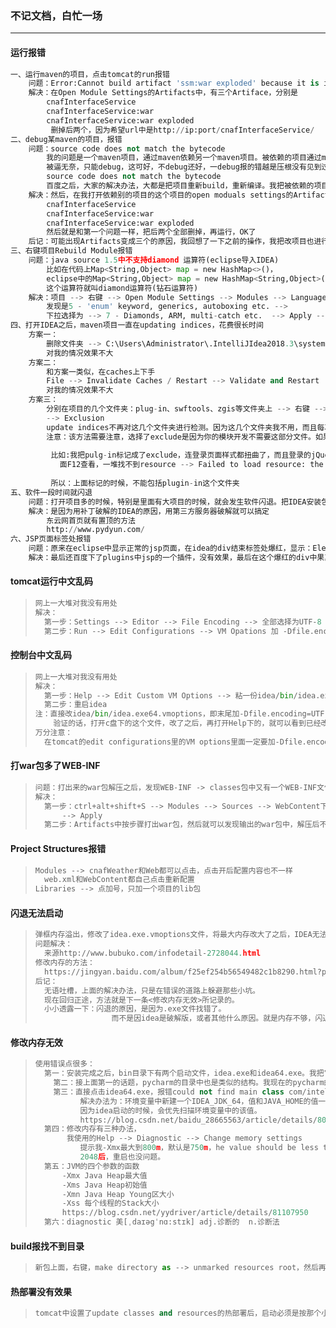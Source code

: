 ### 不记文档，白忙一场

------

#### 运行报错

```python
一、运行maven的项目，点击tomcat的run报错
   	问题：Error:Cannot build artifact 'ssm:war exploded' because it is included into a circular 		dependency
	解决：在Open Module Settings的Artifacts中，有三个Artiface，分别是
		cnafInterfaceService
		cnafInterfaceService:war
		cnafInterfaceService:war exploded
         删掉后两个，因为希望url中是http://ip:port/cnafInterfaceService/
二、debug某maven的项目，报错
	问题：source code does not match the bytecode
    	我的问题是一个maven项目，通过maven依赖另一个maven项目。被依赖的项目通过maven的install指令打成		Jar包。可是一运行依赖别的项目的这个项目，就包奇怪的错误，比如：sql中某个标识符无效，可是我的sql		中压根没有这个字段好伐。
		被逼无奈，只能debug，这可好，不debug还好，一debug报的错越是压根没有见到过。就是上面写道的：
		source code does not match the bytecode
		百度之后，大家的解决办法，大都是把项目重新build，重新编译。我把被依赖的项目重新build，重新			install，把依赖别的项目的这个项目也重新build。运行，还是不行
	解决：然后，在我打开依赖别的项目的这个项目的open moduals settings的Artifacts的时候，赫然又看到，			Artifacts又变成了三个
		cnafInterfaceService
		cnafInterfaceService:war
		cnafInterfaceService:war exploded
		然后就是和第一个问题一样，把后两个全部删掉，再运行，OK了
	后记：可能出现Artifacts变成三个的原因，我回想了一下之前的操作，我把改项目也进行了rebuild，可能是重		新编译的时候，出现了好几个Artifacts。
三、右键项目Rebuild Module报错
	问题：java source 1.5中不支持diamond 运算符(eclipse导入IDEA)
		比如在代码上Map<String,Object> map = new HashMap<>()，
		eclipse中的Map<String,Object> map = new HashMap<String,Object>()变成了上面的，
		这个运算符就叫diamond运算符(钻石运算符)
	解决：项目 --> 右键 --> Open Module Settings --> Modules --> Language level -->
		发现是5 - 'enum' keyword, generics, autoboxing etc. -->
		下拉选择为 --> 7 - Diamonds, ARM, multi-catch etc.  --> Apply --> OK 
四、打开IDEA之后，maven项目一直在updating indices，花费很长时间
	方案一：
    	删除文件夹 --> C:\Users\Administrator\.IntelliJIdea2018.3\system\caches
		对我的情况效果不大
    方案二：
    	和方案一类似，在caches上下手
		File --> Invalidate Caches / Restart --> Validate and Restart
		对我的情况效果不大
    方案三：
		分别在项目的几个文件夹：plug-in、swftools、zgis等文件夹上 --> 右键 --> Mark Directory as
		--> Exclusion
		update indices不再对这几个文件夹进行检测。因为这几个文件夹我不用，而且每次都花费绝大时间。		
        注意：该方法需要注意，选择了exclude是因为你的模块开发不需要这部分文件。如果你的模块运行是需要这			些文件的，千万不能标记为exclude，因为build项目/tomcat run时候的自动build，都不会包含这部分文		  件。
         
         比如:我把pulg-in标记成了exclude，连登录页面样式都扭曲了，而且登录的jQuery的函数也不能用，页
           面F12查看，一堆找不到resource --> Failed to load resource: the server responded with a 		   status of 404 (Not Found):bootstrap.css/jquery-1.8.3.min.js/jquery.cookie.js等等
		 
         所以：上面标记的时候，不能包括plugin-in这个文件夹
五、软件一段时间就闪退
	问题：打开项目多的时候，特别是里面有大项目的时候，就会发生软件闪退。把IDEA安装包下的bin下的				idea64.exe.vmoptions和idea64.exe.vmoptions中的-Xmx最大内存改为1024m。没有解决问题
	解决：是因为用补丁破解的IDEA的原因，用第三方服务器破解就可以搞定
		东云网首页就有置顶的方法
		http://www.pydyun.com/
六、JSP页面标签处报错
	问题：原来在eclipse中显示正常的jsp页面，在idea的div结束标签处爆红，显示：Element span is not 			closed。可是原来正常，而且span的没有结束标签，你在div结束标签处给我报错，我猜想肯定是idea的设			置出错。
	解决：最后还百度下了plugins中jsp的一个插件，没有效果，最后在这个爆红的div中果真找到了其中一个span标		  签结束标签写错了。写成了<span>排序方式<span>。idea够强大的，检查够仔细，但是能在span处报错就更		   好了。
```

#### tomcat运行中文乱码

> ```python
> 网上一大堆对我没有用处
> 解决：
> 	第一步：Settings --> Editor --> File Encoding --> 全部选择为UTF-8
> 	第二步：Run --> Edit Configurations --> VM Opations 加 -Dfile.encoding=UTF-8
> ```

#### 控制台中文乱码

> ```python
> 网上一大堆对我没有用处
> 解决：
> 	第一步：Help --> Edit Custom VM Options --> 粘一份idea/bin/idea.exe64.vmoptions的内容 --> 		末尾加-Dfile.encoding=UTF-8
> 	第二步：重启idea
> 注：直接改idea/bin/idea.exe64.vmoptions，即末尾加-Dfile.encoding=UTF-8是没有用的，因为idea引用	  的是C:\Users\用户名\.IntelliJIdea2018.1\config\idea64.exe.vmoptions文件。
>     验证的话，打开c盘下的这个文件，改了之后，再打开Help下的，就可以看到已经改过了。
> 万分注意：
> 	在tomcat的edit configurations里的VM options里面一定要加-Dfile.encoding=UTF-8
> ```

#### 打war包多了WEB-INF

> ```python
> 问题：打出来的war包解压之后，发现WEB-INF -> classes包中又有一个WEB-INF文件夹，还很大。
> 解决：
> 	第一步：ctrl+alt+shift+S --> Modules --> Sources --> WebContent下的WEB-INF标识为Excluded
> 		--> Apply
> 	第二步：Artifacts中按步骤打出war包，然后就可以发现输出的war包中，解压后不再有多余的WEB-INF了
> ```

#### Project Structures报错

> ```python
> Modules --> cnafWeather和Web都可以点击，点击开后配置内容也不一样
> 	web.xml和WebContent都自己点击重新配置
> Libraries --> 点加号，只加一个项目的lib包
> ```
>

#### 闪退无法启动

> ```python
> 弹框内存溢出，修改了idea.exe.vmoptions文件，将最大内存改大了之后，IDEA无法启动，直接闪退。
> 问题解决：
> 	来源http://www.bubuko.com/infodetail-2728044.html
> 修改内存的方法：
> 	https://jingyan.baidu.com/album/f25ef254b56549482c1b8290.html?picindex=3
> 后记：
> 	无语吐槽，上面的解决办法，只是在错误的道路上躲避那些小坑。
> 	现在回归正途，方法就是下一条<修改内存无效>所记录的。
> 	小小透露一下：闪退的原因，是因为.exe文件找错了。
>                  而不是因idea是破解版，或者其他什么原因。就是内存不够，闪退而已
> ```

#### 修改内存无效

> ```python
> 使用错误点很多：
> 	第一：安装完成之后，bin目录下有两个启动文件，idea.exe和idea64.exe。我把它的路径加在了环境变量           中，一直用cmd的idea启动。这是错误的。正确姿势是：idea.exe是给32位电脑系统用的，                   idea64.exe是给64位电脑系统用的。所以我应该用cmd的idea64启动。
>     第二：接上面第一的话题，pycharm的目录中也是类似的结构。我现在的pycharm的bin目录下只有一个               pycharm64.exe，我记得当初安装的过程中是有一个选项的。
>     第三：直接点击idea64.exe，报错could not find main class com/intellij/idea/main
>           解决办法为：环境变量中新建一个IDEA_JDK_64，值和JAVA_HOME的值一样，然后引入Path中。
>           因为idea启动的时候，会优先扫描环境变量中的该值。
>           https://blog.csdn.net/baidu_28665563/article/details/80911930
> 	第四：修改内存有三种办法，
> 		 我使用的Help --> Diagnostic --> Change memory settings
>           提示我-Xmx最大到800m，默认是750m，he value should be less than 800 for 32 bit                 system，可是我的电脑明明是64位的。原因就是上面的第一所述，启动文件用错了，我应该用                 idea64.exe来启动idea。用idea64.exe启动后，再重复上面的步骤，发现最大可以到1125，我改为
>           2048后，重启也没问题。
> 	第五：JVM的四个参数的函数
> 		-Xmx Java Heap最大值
> 		-Xms Java Heap初始值
> 		-Xmn Java Heap Young区大小
> 		-Xss 每个线程的Stack大小
> 		https://blog.csdn.net/yydriver/article/details/81107950
> 	第六：diagnostic 美[ˌdaɪəgˈnɑ:stɪk] adj.诊断的  n.诊断法	
> ```
>

#### build报找不到目录

> ```python
> 新包上面，右键，make directory as --> unmarked resources root，然后再标记为resources root。应该是idea没有反应过来。先解除标识，再标识。就好了
> ```

#### 热部署没有效果

> ```python
> tomcat中设置了update classes and resources的热部署后，启动必须是按那个小虫子启动，就是必须是debug模式下，热部署才会生效。
> ```





